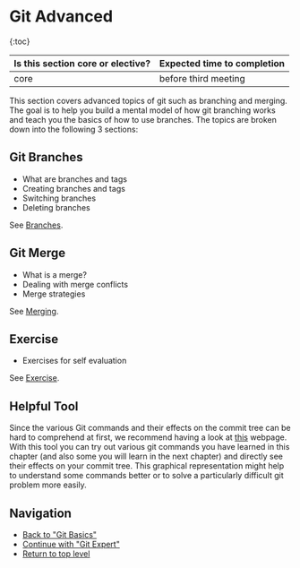 # Git Advanced

{:toc}

| Is this section core or elective? | Expected time to completion |
| --- | ---- |
| core | before third meeting |

This section covers advanced topics of git such as branching and merging. The
goal is to help you build a mental model of how git branching works and teach
you the basics of how to use branches. The topics are broken down into the
following 3 sections:

## Git Branches

- What are branches and tags
- Creating branches and tags
- Switching branches
- Deleting branches

See [Branches](./Branches).

## Git Merge

- What is a merge?
- Dealing with merge conflicts
- Merge strategies

See [Merging](./Merging).

## Exercise

- Exercises for self evaluation

See [Exercise](./Exercises).

## Helpful Tool

Since the various Git commands and their effects on the commit tree can be hard
to comprehend at first, we recommend having a look at
[this](https://learngitbranching.js.org/) webpage.
With this tool you can try out various git commands you have learned in this
chapter (and also some you will learn in the next chapter) and directly see
their effects on your commit tree. This graphical representation might help
to understand some commands better or to solve a particularly difficult git
problem more easily.

## Navigation

- [Back to "Git Basics"](../GitBasics)
- [Continue with "Git Expert"](../GitExpert)
- [Return to top level](../../index)
